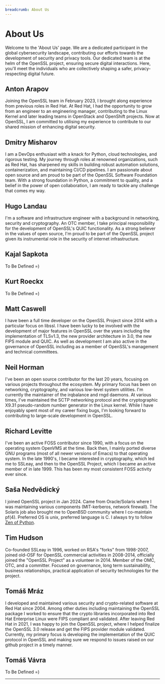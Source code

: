 ```yaml
---
breadcrumb: About Us
---
```


# About Us

Welcome to the 'About Us' page. We are a dedicated participant in the global
cybersecurity landscape, contributing our efforts towards the development of
security and privacy tools. Our dedicated team is at the helm of the OpenSSL
project, ensuring secure digital interactions. Here, you'll meet the individuals
who are collectively shaping a safer, privacy-respecting digital future.

## Anton Arapov
Joining the OpenSSL team in February 2023, I brought along experience from
previous roles in Red Hat. At Red Hat, I had the opportunity to grow from an
engineer to an engineering manager, contributing to the Linux Kernel and later
leading teams in OpenStack and OpenShift projects. Now at OpenSSL, I am
committed to utilising my experience to contribute to our shared mission of
enhancing digital security.

## Dmitry Misharov
I am a DevOps enthusiast with a knack for Python, cloud technologies, and
rigorous testing. My journey through roles at renowned organizations, such as
Red Hat, has sharpened my skills in building robust automation solutions,
containerization, and maintaining CI/CD pipelines. I am passionate about open
source and am proud to be part of the OpenSSL Software Foundation team. With a
strong foundation in Python, a commitment to quality, and a belief in the power
of open collaboration, I am ready to tackle any challenge that comes my way.

## Hugo Landau
I'm a software and infrastructure engineer with a background in networking,
security and cryptography. An OTC member, I take principal responsibility for
the development of OpenSSL's QUIC functionality. As a strong believer in the
values of open source, I'm proud to be part of the OpenSSL project given its
instrumental role in the security of internet infrastructure.

## Kajal Sapkota
To Be Defined =)

## Kurt Roeckx
To Be Defined =)

## Matt Caswell
I have been a full time developer on the OpenSSL Project since 2014 with a
particular focus on libssl. I have been lucky to be involved with the development
of major features in OpenSSL over the years including the implementation of
TLSv1.3, the new provider architecture in 3.0, the new FIPS module and QUIC.
As well as development I am also active in the governance of OpenSSL including
as a member of OpenSSL's management and technical committees.

## Neil Horman
I've been an open source contributor for the last 20 years, focusing on various
projects throughout the ecosystem. My primary focus has been on networking,
cryptography, and various low-level system utilities. I'm currently the
maintainer of the irqbalance and rngd daemons. At various times, I've maintained
the SCTP networking protocol and the cryptographic X9.31 pseudo-random number
generator in the Linux kernel. While I have enjoyably spent most of my career
fixing bugs, I'm looking forward to contributing to large-scale development in
OpenSSL.

## Richard Levitte
I've been an active FOSS contributor since 1990, with a focus on the
operating system OpenVMS at the time.  Back then, I mainly ported diverse
GNU programs (most of all newer versions of Emacs) to that operating system.
In the late 1990's, I became interested in cryptography, which led me to
SSLeay, and then to the OpenSSL Project, which I became an active member of
in late 1999.  This has been my most consistent FOSS activity ever since.

## Saša Nedvědický
I joined OpenSSL project in Jan 2024. Came from Oracle/Solaris where I was
maintaining various components (MIT-kerberos, network firewall). The Solaris
job also brought me to OpenBSD community where I co-maintain pf(4). Preferred
OS is unix, preferred language is C. I always try to follow [Zen of
Python](https://en.wikipedia.org/wiki/Zen_of_Python).

## Tim Hudson
Co-founded SSLeay in 1996, worked on RSA's "forks" from 1998-2007, joined
old-OSF for OpenSSL commercial activities in 2008-2014, officially joined the
"OpenSSL Project" as a volunteer in 2014. Member of the OMC, OTC, and a
committer. Focused on governance, long term sustainability, business
relationships, practical application of security technologies for the project.

## Tomáš Mráz
I developed and maintained various security and crypto-related software at
Red Hat since 2004. Among other duties including maintaining the OpenSSL
package I worked to ensure that the crypto libraries incorporated into Red Hat
Enterprise Linux were FIPS compliant and validated. After leaving Red Hat in
2021, I was happy to join the OpenSSL project, where I helped finalize the
OpenSSL 3.0 release and get the FIPS provider module validated. Currently, my
primary focus is developing the implementation of the QUIC protocol in OpenSSL
and making sure we respond to issues raised on our github project in a timely
manner.

## Tomáš Vávra
To Be Defined =)

---
